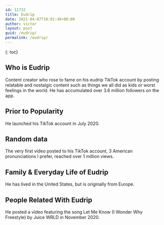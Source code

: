 ```yaml
---
id: 11732
title: Eudrip
date: 2021-04-07T10:01:48+00:00
author: victor
layout: post
guid: /eudrip/
permalink: /eudrip/
---
```



{: toc}


## Who is Eudrip



Content creator who rose to fame on his eudrip TikTok account by posting relatable and nostalgic content such as things we all did as kids or worst feelings in the world. He has accumulated over 3.6 million followers on the app.

                
                
                
## Prior to Popularity



He launched his TikTok account in July 2020. 

                
                
                
## Random data



The very first video posted to his TikTok account, 3 American pronunciations I prefer, reached over 1 million views. 

                
                
                
## Family & Everyday Life of Eudrip



He has lived in the United States, but is originally from Europe. 

                
                
                
## People Related With Eudrip



He posted a video featuring the song Let Me Know (I Wonder Why Freestyle) by Juice WRLD in November 2020. 

                
              
            
          
          
          